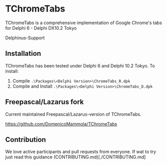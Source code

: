 # TChromeTabs

TChromeTabs is a comprehensive implementation of Google Chrome's tabs for Delphi 6 - Delphi DX10.2 Tokyo

Delphinus-Support

## Installation

TChromeTabs has been tested under Delphi 6 and Delphi 10.2 Tokyo. To install:

1. Compile `.\Packages\<Delphi Version>\ChromeTabs_R.dpk`
2. Compile and Install `.\Packages\<Delphi Version>\ChromeTabs_D.dpk`

## Freepascal/Lazarus fork

Current maintained Freepascal/Lazarus-version of TChromeTabs.

https://github.com/DomenicoMammola/TChromeTabs

## Contribution

We love active participants and pull requests from everyone. If wat to try just read this guidance (CONTRIBUTING.md)[./CONTRIBUTING.md]
